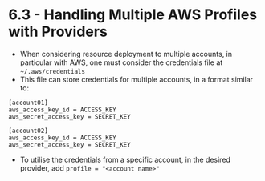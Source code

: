 # 6.3 - Handling Multiple AWS Profiles with Providers

- When considering resource deployment to multiple accounts, in particular with AWS, one must consider the credentials file at `~/.aws/credentials`
- This file can store credentials for multiple accounts, in a format similar to:

```
[account01]
aws_access_key_id = ACCESS_KEY
aws_secret_access_key = SECRET_KEY

[account02]
aws_access_key_id = ACCESS_KEY
aws_secret_access_key = SECRET_KEY
```

- To utilise the credentials from a specific account, in the desired provider, add `profile = "<account name>"`